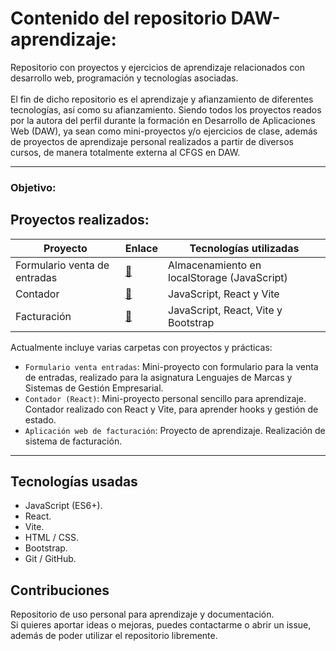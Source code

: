 # Contenido del repositorio DAW-aprendizaje:

  Repositorio con proyectos y ejercicios de aprendizaje relacionados con desarrollo web, programación y tecnologías asociadas.
  <br>
<br>
  El fin de dicho repositorio es el aprendizaje y afianzamiento de diferentes tecnologías, así como su afianzamiento. Siendo todos los proyectos reados por la autora del perfil durante la formación en Desarrollo de Aplicaciones Web (DAW), ya sean como mini-proyectos y/o ejercicios de clase, además de proyectos de aprendizaje personal realizados a partir de diversos cursos, de manera totalmente externa al CFGS en DAW.

---

### Objetivo:

  

## Proyectos realizados:

| Proyecto | Enlace | Tecnologías utilizadas |
| ----------- | ----------- | ----------- |
| Formulario venta de entradas |[📂]([https://github.com/APoves/Repo/tree/main/01%20Cat%20Photo%20App](https://github.com/APoves/DAW-aprendizaje/tree/main/Formulario%20venta%20entradas))| Almacenamiento en localStorage (JavaScript) |
| Contador |[📂](https://github.com/APoves/DAW-aprendizaje/tree/main/Contador%20(React))| JavaScript, React y Vite |
| Facturación |[📂](https://github.com/APoves/DAW-aprendizaje/tree/main/Invoice%20system%20(React))| JavaScript, React, Vite y Bootstrap |


Actualmente incluye varias carpetas con proyectos y prácticas:

- `Formulario venta entradas`: Mini-proyecto con formulario para la venta de entradas, realizado para la asignatura Lenguajes de Marcas y Sistemas de Gestión Empresarial.
- `Contador (React)`: Mini-proyecto personal sencillo para aprendizaje. Contador realizado con React y Vite, para aprender hooks y gestión de estado.
- `Aplicación web de facturación`: Proyecto de aprendizaje. Realización de sistema de facturación.

---

## Tecnologías usadas

- JavaScript (ES6+).
- React.
- Vite.
- HTML / CSS.
- Bootstrap.
- Git / GitHub.



## Contribuciones
  Repositorio de uso personal para aprendizaje y documentación.
<br>
  Si quieres aportar ideas o mejoras, puedes contactarme o abrir un issue, además de poder utilizar el repositorio libremente.
